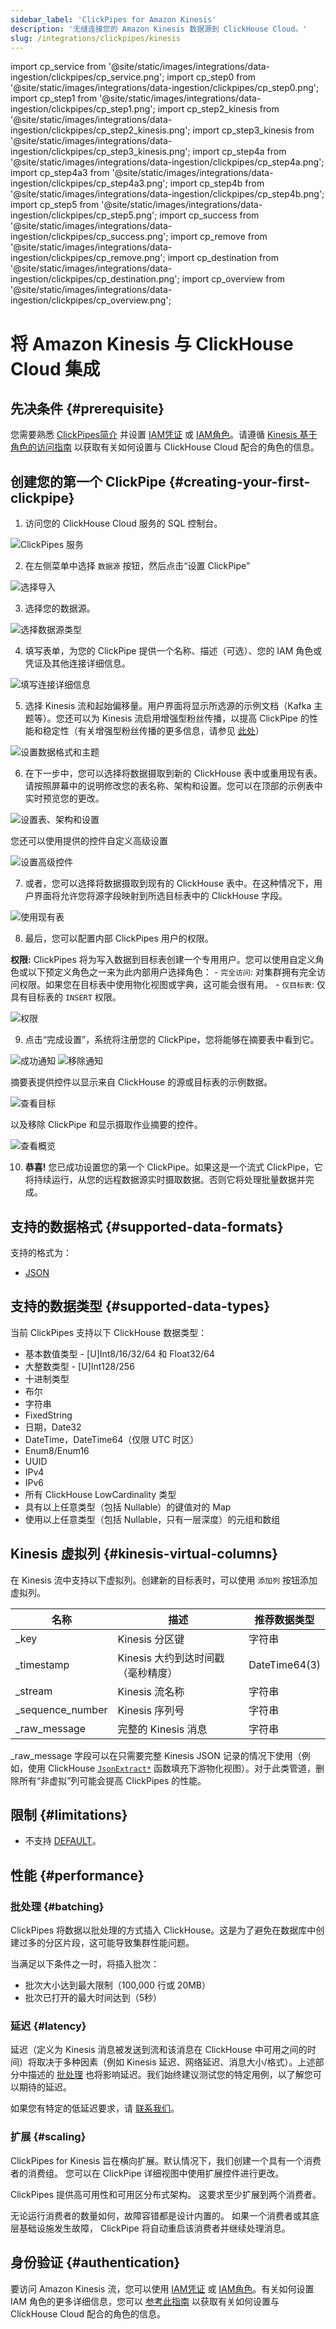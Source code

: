 ```yaml
---
sidebar_label: 'ClickPipes for Amazon Kinesis'
description: '无缝连接您的 Amazon Kinesis 数据源到 ClickHouse Cloud。'
slug: /integrations/clickpipes/kinesis
---
```


import cp_service from '@site/static/images/integrations/data-ingestion/clickpipes/cp_service.png';
import cp_step0 from '@site/static/images/integrations/data-ingestion/clickpipes/cp_step0.png';
import cp_step1 from '@site/static/images/integrations/data-ingestion/clickpipes/cp_step1.png';
import cp_step2_kinesis from '@site/static/images/integrations/data-ingestion/clickpipes/cp_step2_kinesis.png';
import cp_step3_kinesis from '@site/static/images/integrations/data-ingestion/clickpipes/cp_step3_kinesis.png';
import cp_step4a from '@site/static/images/integrations/data-ingestion/clickpipes/cp_step4a.png';
import cp_step4a3 from '@site/static/images/integrations/data-ingestion/clickpipes/cp_step4a3.png';
import cp_step4b from '@site/static/images/integrations/data-ingestion/clickpipes/cp_step4b.png';
import cp_step5 from '@site/static/images/integrations/data-ingestion/clickpipes/cp_step5.png';
import cp_success from '@site/static/images/integrations/data-ingestion/clickpipes/cp_success.png';
import cp_remove from '@site/static/images/integrations/data-ingestion/clickpipes/cp_remove.png';
import cp_destination from '@site/static/images/integrations/data-ingestion/clickpipes/cp_destination.png';
import cp_overview from '@site/static/images/integrations/data-ingestion/clickpipes/cp_overview.png';


# 将 Amazon Kinesis 与 ClickHouse Cloud 集成
## 先决条件 {#prerequisite}
您需要熟悉 [ClickPipes简介](./index.md) 并设置 [IAM凭证](https://docs.aws.amazon.com/IAM/latest/UserGuide/id_credentials_access-keys.html) 或 [IAM角色](https://docs.aws.amazon.com/IAM/latest/UserGuide/id_roles.html)。请遵循 [Kinesis 基于角色的访问指南](./secure-kinesis.md) 以获取有关如何设置与 ClickHouse Cloud 配合的角色的信息。

## 创建您的第一个 ClickPipe {#creating-your-first-clickpipe}

1. 访问您的 ClickHouse Cloud 服务的 SQL 控制台。

<img src={cp_service} alt="ClickPipes 服务" />

2. 在左侧菜单中选择 `数据源` 按钮，然后点击“设置 ClickPipe”

<img src={cp_step0} alt="选择导入" />

3. 选择您的数据源。

<img src={cp_step1} alt="选择数据源类型" />

4. 填写表单，为您的 ClickPipe 提供一个名称、描述（可选）、您的 IAM 角色或凭证及其他连接详细信息。

<img src={cp_step2_kinesis} alt="填写连接详细信息" />

5. 选择 Kinesis 流和起始偏移量。用户界面将显示所选源的示例文档（Kafka 主题等）。您还可以为 Kinesis 流启用增强型粉丝传播，以提高 ClickPipe 的性能和稳定性（有关增强型粉丝传播的更多信息，请参见 [此处](https://aws.amazon.com/blogs/aws/kds-enhanced-fanout)）

<img src={cp_step3_kinesis} alt="设置数据格式和主题" />

6. 在下一步中，您可以选择将数据摄取到新的 ClickHouse 表中或重用现有表。请按照屏幕中的说明修改您的表名称、架构和设置。您可以在顶部的示例表中实时预览您的更改。

<img src={cp_step4a} alt="设置表、架构和设置" />

  您还可以使用提供的控件自定义高级设置

<img src={cp_step4a3} alt="设置高级控件" />

7. 或者，您可以选择将数据摄取到现有的 ClickHouse 表中。在这种情况下，用户界面将允许您将源字段映射到所选目标表中的 ClickHouse 字段。

<img src={cp_step4b} alt="使用现有表" />

8. 最后，您可以配置内部 ClickPipes 用户的权限。

  **权限:** ClickPipes 将为写入数据到目标表创建一个专用用户。您可以使用自定义角色或以下预定义角色之一来为此内部用户选择角色：
    - `完全访问`: 对集群拥有完全访问权限。如果您在目标表中使用物化视图或字典，这可能会很有用。
    - `仅目标表`: 仅具有目标表的 `INSERT` 权限。

<img src={cp_step5} alt="权限" />

9. 点击“完成设置”，系统将注册您的 ClickPipe，您将能够在摘要表中看到它。

<img src={cp_success} alt="成功通知" />

<img src={cp_remove} alt="移除通知" />

  摘要表提供控件以显示来自 ClickHouse 的源或目标表的示例数据。

<img src={cp_destination} alt="查看目标" />

  以及移除 ClickPipe 和显示摄取作业摘要的控件。

<img src={cp_overview} alt="查看概览" />

10. **恭喜!** 您已成功设置您的第一个 ClickPipe。如果这是一个流式 ClickPipe，它将持续运行，从您的远程数据源实时摄取数据。否则它将处理批量数据并完成。

## 支持的数据格式 {#supported-data-formats}

支持的格式为：
- [JSON](../../../interfaces/formats.md/#json)

## 支持的数据类型 {#supported-data-types}

当前 ClickPipes 支持以下 ClickHouse 数据类型：

- 基本数值类型 - \[U\]Int8/16/32/64 和 Float32/64
- 大整数类型 - \[U\]Int128/256
- 十进制类型
- 布尔
- 字符串
- FixedString
- 日期，Date32
- DateTime，DateTime64（仅限 UTC 时区）
- Enum8/Enum16
- UUID
- IPv4
- IPv6
- 所有 ClickHouse LowCardinality 类型
- 具有以上任意类型（包括 Nullable）的键值对的 Map
- 使用以上任意类型（包括 Nullable，只有一层深度）的元组和数组

## Kinesis 虚拟列 {#kinesis-virtual-columns}

在 Kinesis 流中支持以下虚拟列。创建新的目标表时，可以使用 `添加列` 按钮添加虚拟列。

| 名称             | 描述                                                       | 推荐数据类型         |
|------------------|-----------------------------------------------------------|---------------------|
| _key             | Kinesis 分区键                                           | 字符串                |
| _timestamp       | Kinesis 大约到达时间戳（毫秒精度）                        | DateTime64(3)      |
| _stream          | Kinesis 流名称                                           | 字符串                |
| _sequence_number | Kinesis 序列号                                          | 字符串                |
| _raw_message     | 完整的 Kinesis 消息                                      | 字符串                |

_raw_message 字段可以在只需要完整 Kinesis JSON 记录的情况下使用（例如，使用 ClickHouse [`JsonExtract*`](/sql-reference/functions/json-functions#jsonextract-functions) 函数填充下游物化视图）。对于此类管道，删除所有“非虚拟”列可能会提高 ClickPipes 的性能。

## 限制 {#limitations}

- 不支持 [DEFAULT](/sql-reference/statements/create/table#default)。

## 性能 {#performance}

### 批处理 {#batching}
ClickPipes 将数据以批处理的方式插入 ClickHouse。这是为了避免在数据库中创建过多的分区片段，这可能导致集群性能问题。

当满足以下条件之一时，将插入批次：
- 批次大小达到最大限制（100,000 行或 20MB）
- 批次已打开的最大时间达到（5秒）

### 延迟 {#latency}

延迟（定义为 Kinesis 消息被发送到流和该消息在 ClickHouse 中可用之间的时间）将取决于多种因素（例如 Kinesis 延迟、网络延迟、消息大小/格式）。上述部分中描述的 [批处理](#batching) 也将影响延迟。我们始终建议测试您的特定用例，以了解您可以期待的延迟。

如果您有特定的低延迟要求，请 [联系我们](https://clickhouse.com/company/contact?loc=clickpipes)。

### 扩展 {#scaling}

ClickPipes for Kinesis 旨在横向扩展。默认情况下，我们创建一个具有一个消费者的消费组。
您可以在 ClickPipe 详细视图中使用扩展控件进行更改。

ClickPipes 提供高可用性和可用区分布式架构。
这要求至少扩展到两个消费者。

无论运行消费者的数量如何，故障容错都是设计内置的。
如果一个消费者或其底层基础设施发生故障，
ClickPipe 将自动重启该消费者并继续处理消息。

## 身份验证 {#authentication}

要访问 Amazon Kinesis 流，您可以使用 [IAM凭证](https://docs.aws.amazon.com/IAM/latest/UserGuide/id_credentials_access-keys.html) 或 [IAM角色](https://docs.aws.amazon.com/IAM/latest/UserGuide/id_roles.html)。有关如何设置 IAM 角色的更多详细信息，您可以 [参考此指南](./secure-kinesis.md) 以获取有关如何设置与 ClickHouse Cloud 配合的角色的信息。
